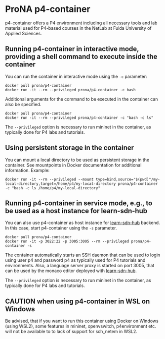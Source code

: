 # ProNA p4-container

p4-container offers a P4 environment including all necessary tools and lab material used for P4-based courses in the NetLab at Fulda University of Applied Sciences. 

## Running p4-container in interactive mode, providing a shell command to execute inside the container

You can run the container in interactive mode using the ```-c``` parameter:

```
docker pull prona/p4-container
docker run -it --rm --privileged prona/p4-container -c bash
```

Additional arguments for the command to be executed in the container can also be specified.

```
docker pull prona/p4-container
docker run -it --rm --privileged prona/p4-container -c "bash -c ls"
```

The ```--privileged``` option is necessary to run mininet in the container, as typically done for P4 labs and tutorials.

## Using persistent storage in the container

You can mount a local directory to be used as persistent storage in the container. See mountpoints in Docker documentation for additional information. Example:

```
docker run -it --rm --privileged --mount type=bind,source="$(pwd)"/my-local-directory,target=/home/p4/my-local-directory prona/p4-container -c "bash -c ls /home/p4/my-local-directory"
```

## Running p4-container in service mode, e.g., to be used as a host instance for learn-sdn-hub

You can also use p4-container as host instance for [learn-sdn-hub](https://github.com/prona-p4-learning-platform/learn-sdn-hub) backend. In this case, start p4-container using the ```-s``` parameter.

```
docker pull prona/p4-container
docker run -it -p 3022:22 -p 3005:3005 --rm --privileged prona/p4-container -s
```

The container automatically starts an SSH daemon that can be used to login using user p4 and password p4 as typically used for P4 tutorials and environments. Also, a language server proxy is started on port 3005, that can be used by the monaco editor deployed with [learn-sdn-hub](https://github.com/prona-p4-learning-platform/learn-sdn-hub).

The ```--privileged``` option is necessary to run mininet in the container, as typically done for P4 labs and tutorials.

## CAUTION when using p4-container in WSL on Windows

Be advised, that if you want to run this container using Docker on Windows (using WSL2), some features in mininet, openvswitch, p4environment etc. will not be available to to lack of support for sch_netem in WSL2.
